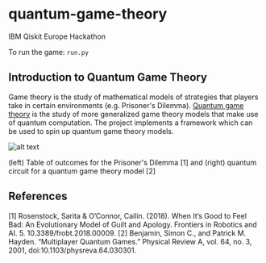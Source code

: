 # quantum-game-theory
IBM Qiskit Europe Hackathon

To run the game: `run.py`

## Introduction to Quantum Game Theory

Game theory is the study of mathematical models of strategies that players take in certain environments (e.g. Prisoner's Dilemma). [Quantum game theory](https://en.wikipedia.org/wiki/Quantum_game_theory) is the study of more generalized game theory models that make use of quantum computation. The project implements a framework which can be used to spin up quantum game theory models.

![alt text](https://user-images.githubusercontent.com/10404731/64819102-8294e300-d57b-11e9-84b9-b2fd68f794e9.png)

(left) Table of outcomes for the Prisoner's Dilemma [1] and (right) quantum circuit for a quantum game theory model [2]

## References

[1] Rosenstock, Sarita & O’Connor, Cailin. (2018). When It’s Good to Feel Bad: An Evolutionary Model of Guilt and Apology. Frontiers in Robotics and AI. 5. 10.3389/frobt.2018.00009.
[2] Benjamin, Simon C., and Patrick M. Hayden. “Multiplayer Quantum Games.” Physical Review A, vol. 64, no. 3, 2001, doi:10.1103/physreva.64.030301.
